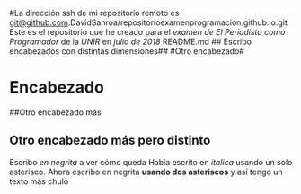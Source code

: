 #La dirección ssh de mi repositorio remoto es git@github.com:DavidSanroa/repositorioexamenprogramacion.github.io.git
Este es el repositorio que he creado para el *examen de El Periodista como Programador* de la _UNIR_ en *julio de 2018*
README.md ## Escribo encabezados con distintas dimensiones## #Otro encabezado#
# Encabezado
##Otro encabezado más
## Otro encabezado más pero distinto
Escribo *en negrita* a ver cómo queda
Había escrito en _italica_ usando un solo asterisco. Ahora escribo en negrita **usando dos asteriscos** y así tengo un texto más chulo
